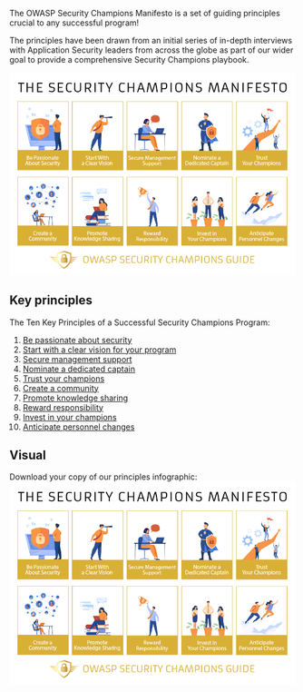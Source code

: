 The OWASP Security Champions Manifesto is a set of guiding principles crucial to any successful program!

The principles have been drawn from an initial series of in-depth interviews with Application Security leaders from across the globe as part of our wider goal to provide a comprehensive Security Champions playbook.

<img src="../assets/images/OWASP_Security_Champions_Manifesto.png" usemap="#image-map">
<map name="image-map">
    <area target="_self" title="Be passionate about security" href="../principles/01_Be_passionate_about_security" coords="174,85,24,289" shape="rect">
    <area target="_self" title="Start with a clear vision for your program" href="../principles/02_Start_with_a_clear_vision_for_your_program" coords="184,290,335,85" shape="rect">
    <area target="_self" title="Secure management support" href="../principles/03_Secure_management_support" coords="495,86,349,288" shape="rect">
    <area target="_self" title="Nominate a dedicated captain" href="../principles/04_Nominate_a_dedicated_captain" coords="505,287,656,87" shape="rect">
    <area target="_self" title="Trust your champions" href="../principles/05_Trust_your_champions" coords="667,286,816,87" shape="rect">
    <area target="_self" title="Create a community" href="../principles/06_Create_a_community" coords="23,509,172,309" shape="rect">
    <area target="_self" title="Promote knowledge sharing" href="../principles/07_Promote_knowledge_sharing" coords="184,508,335,307" shape="rect">
    <area target="_self" title="Reward responsibility" href="../principles/08_Reward_responsibility" coords="346,507,495,308" shape="rect">
    <area target="_self" title="Invest in your champions" href="../principles/09_Invest_in_your_champions" coords="507,508,656,307" shape="rect">
    <area target="_self" title="Anticipate personnel changes" href="../principles/10_Anticipate_personnel_changes" coords="668,509,817,310" shape="rect">
</map>

## Key principles
The Ten Key Principles of a Successful Security Champions Program:

1. [Be passionate about security](principles/01_Be_passionate_about_security.md)
2. [Start with a clear vision for your program](principles/02_Start_with_a_clear_vision_for_your_program.md)
3. [Secure management support](principles/03_Secure_management_support.md)
4. [Nominate a dedicated captain](principles/04_Nominate_a_dedicated_captain.md)
5. [Trust your champions](principles/05_Trust_your_champions.md)
6. [Create a community](principles/06_Create_a_community.md)
7. [Promote knowledge sharing](principles/07_Promote_knowledge_sharing.md)
8. [Reward responsibility](principles/08_Reward_responsibility.md)
9. [Invest in your champions](principles/09_Invest_in_your_champions.md)
10. [Anticipate personnel changes](principles/10_Anticipate_personnel_changes.md)

## Visual
Download your copy of our principles infographic:
![Manifesto infographic](assets/images/OWASP_Security_Champions_Manifesto.png)
